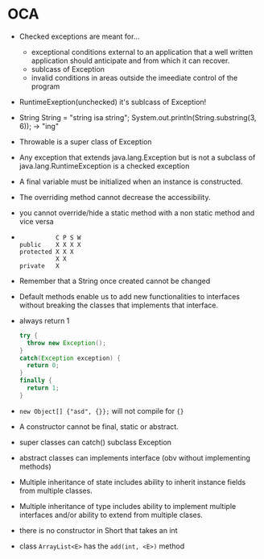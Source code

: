 # OCA

+ Checked exceptions are meant for...
  + exceptional conditions external to an application that a well written application should anticipate and from which it can recover.
  + sublcass of Exception
  + invalid conditions in areas outside the imeediate control of the program
+ RuntimeExeption(unchecked) it's sublcass of Exception!
+ String String = "string isa string";  System.out.println(String.substring(3, 6)); -> "ing"
+ Throwable is a super class of Exception
+ Any exception that extends java.lang.Exception but is not a subclass of java.lang.RuntimeException is a checked exception
+ A final variable must be initialized when an instance is constructed.
+ The overriding method cannot decrease the accessibility.
+ you cannot override/hide a static method with a non static method and vice versa

+ 
  ```
            C P S W
  public    X X X X
  protected X X X
            X X
  private   X
  ```
+ Remember that a String once created cannot be changed
+ Default methods enable us to add new functionalities to interfaces without breaking the classes that implements that interface.
+ always return 1
  ```java
  try {
    throw new Exception();
  }
  catch(Exception exception) {
    return 0;
  }
  finally {
    return 1;
  }
  ```
+ ```new Object[] {"asd", {}};``` will not compile for ```{}```
+ A constructor cannot be final, static or abstract.
+ super classes can catch() subclass Exception
+ abstract classes can implements interface (obv without implementing methods)
+ Multiple inheritance of state includes ability to inherit instance fields from multiple classes.
+ Multiple inheritance of type includes ability to implement multiple interfaces and/or ability to extend from multiple clases.
+ there is no constructor in Short that takes an int
+ class ```ArrayList<E>``` has the ```add(int, <E>)``` method
